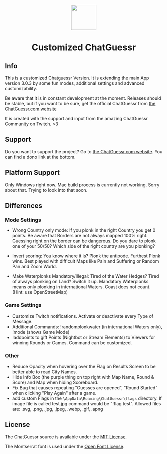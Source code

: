 <div align="center">
  <img src="./build/icon.png" style="width:80px">
  <h1>Customized ChatGuessr</h1>
</div>

## Info

This is a customized Chatguessr Version. It is extending the main App version 3.0.3 by some fun modes, additional settings and advanced customizability.

Be aware that it is in constant development at the moment. Releases should be stable, but if you want to be sure, get the official ChatGuessr from <a href="https://chatguessr.com">the ChatGuessr.com website</a>

It is created with the support and input from the amazing ChatGuessr Community on Twitch. <3

## Support

Do you want to support the project? Go to <a href="https://chatguessr.com">the ChatGuessr.com website</a>. You can find a dono link at the bottom.

## Platform Support

Only Windows right now. Mac build process is currently not working. Sorry about that. Trying to look into that soon.

## Differences

### Mode Settings

- Wrong Country only mode:
If you plonk in the right Country you get 0 points. Be aware that Borders are not always mapped 100% right. Guessing right on the border can be dangerous. Do you dare to plonk one of your 50/50? Which side of the right country are you plonking?

- Invert scoring:
You know where it is? Plonk the antipode. Furthest Plonk wins. Best played with difficult Maps like Pain and Suffering or Random Pan and Zoom World.

- Make Waterplonks Mandatory/Illegal:
Tired of the Water Hedges? Tired of always plonking on Land? Switch it up. Mandatory Waterplonks means only plonking in international Waters. Coast does not count. (Hint: use OpenStreetMap)

### Game Settings

- Customize Twitch notifications. Activate or deactivate every Type of Message.
- Additional Commands: !randomplonkwater (in international Waters only), !mode (shows Game Mode)
- !addpoints to gift Points (Nightbot or Stream Elements) to Viewers for winning Rounds or Games. Command can be customized.

### Other

- Reduce Opacity when hovering over the Flag on Results Screen to be better able to read City Names.
- Hide Info Box (the purple thing on top right with Map Name, Round & Score) and Map when hiding Scoreboard.
- Fix Bug that causes repeating "Guesses are opened", "Round Started" when clicking "Play Again" after a game.
- add custom Flags in the `\AppData\Roaming\ChatGuessr\flags` directory. If image file is called test.jpg command would be "!flag test". Allowed files are: .svg, .png, .jpg, .jpeg, .webp, .gif, .apng



## License

The ChatGuessr source is available under the [MIT License](./LICENSE).

The Montserrat font is used under the [Open Font License](https://scripts.sil.org/cms/scripts/page.php?site_id=nrsi&id=OFL).

